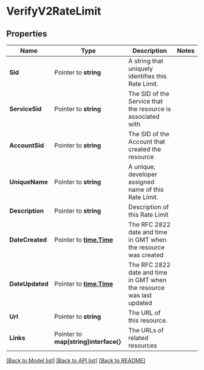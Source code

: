 # VerifyV2RateLimit

## Properties

Name | Type | Description | Notes
------------ | ------------- | ------------- | -------------
**Sid** | Pointer to **string** | A string that uniquely identifies this Rate Limit. |
**ServiceSid** | Pointer to **string** | The SID of the Service that the resource is associated with |
**AccountSid** | Pointer to **string** | The SID of the Account that created the resource |
**UniqueName** | Pointer to **string** | A unique, developer assigned name of this Rate Limit. |
**Description** | Pointer to **string** | Description of this Rate Limit |
**DateCreated** | Pointer to [**time.Time**](time.Time.md) | The RFC 2822 date and time in GMT when the resource was created |
**DateUpdated** | Pointer to [**time.Time**](time.Time.md) | The RFC 2822 date and time in GMT when the resource was last updated |
**Url** | Pointer to **string** | The URL of this resource. |
**Links** | Pointer to **map[string]interface{}** | The URLs of related resources |

[[Back to Model list]](../README.md#documentation-for-models) [[Back to API list]](../README.md#documentation-for-api-endpoints) [[Back to README]](../README.md)


